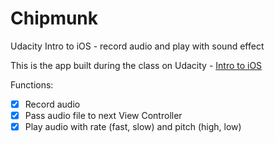 # Chipmunk
Udacity Intro to iOS - record audio and play with sound effect

This is the app built during the class on Udacity - <a href="https://www.udacity.com/course/viewer#!/c-ud585/l-3197458852/m-4329023192">Intro to iOS</a>

Functions:
- [x] Record audio
- [x] Pass audio file to next View Controller
- [x] Play audio with rate (fast, slow) and pitch (high, low)